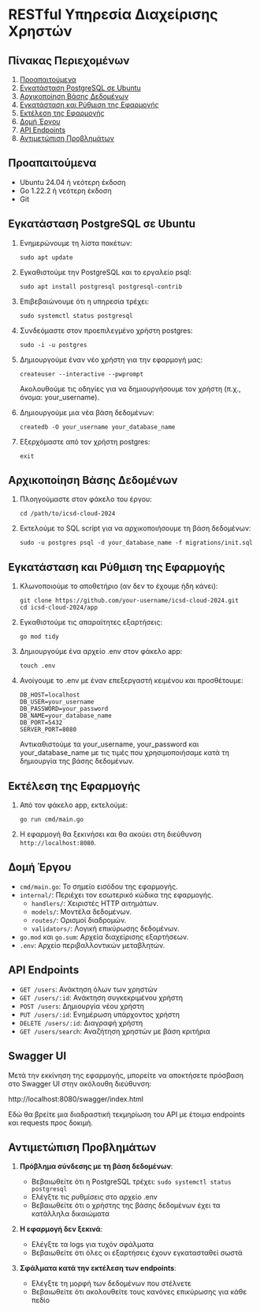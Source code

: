 # RESTful Υπηρεσία Διαχείρισης Χρηστών

## Πίνακας Περιεχομένων
1. [Προαπαιτούμενα](#προαπαιτούμενα)
2. [Εγκατάσταση PostgreSQL σε Ubuntu](#εγκατάσταση-postgresql-σε-ubuntu)
3. [Αρχικοποίηση Βάσης Δεδομένων](#αρχικοποίηση-βάσης-δεδομένων)
4. [Εγκατάσταση και Ρύθμιση της Εφαρμογής](#εγκατάσταση-και-ρύθμιση-της-εφαρμογής)
5. [Εκτέλεση της Εφαρμογής](#εκτέλεση-της-εφαρμογής)
6. [Δομή Έργου](#δομή-έργου)
7. [API Endpoints](#api-endpoints)
8. [Αντιμετώπιση Προβλημάτων](#αντιμετώπιση-προβλημάτων)

## Προαπαιτούμενα

- Ubuntu 24.04 ή νεότερη έκδοση
- Go 1.22.2 ή νεότερη έκδοση
- Git

## Εγκατάσταση PostgreSQL σε Ubuntu

1. Ενημερώνουμε τη λίστα πακέτων:
   ```
   sudo apt update
   ```

2. Εγκαθιστούμε την PostgreSQL και το εργαλείο psql:
   ```
   sudo apt install postgresql postgresql-contrib
   ```

3. Επιβεβαιώνουμε ότι η υπηρεσία τρέχει:
   ```
   sudo systemctl status postgresql
   ```

4. Συνδεόμαστε στον προεπιλεγμένο χρήστη postgres:
   ```
   sudo -i -u postgres
   ```

5. Δημιουργούμε έναν νέο χρήστη για την εφαρμογή μας:
   ```
   createuser --interactive --pwprompt
   ```
   Ακολουθούμε τις οδηγίες για να δημιουργήσουμε τον χρήστη (π.χ., όνομα: your_username).

6. Δημιουργούμε μια νέα βάση δεδομένων:
   ```
   createdb -O your_username your_database_name
   ```

7. Εξερχόμαστε από τον χρήστη postgres:
   ```
   exit
   ```

## Αρχικοποίηση Βάσης Δεδομένων

1. Πλοηγούμαστε στον φάκελο του έργου:
   ```
   cd /path/to/icsd-cloud-2024
   ```

2. Εκτελούμε το SQL script για να αρχικοποιήσουμε τη βάση δεδομένων:
   ```
   sudo -u postgres psql -d your_database_name -f migrations/init.sql
   ```

## Εγκατάσταση και Ρύθμιση της Εφαρμογής

1. Κλωνοποιούμε το αποθετήριο (αν δεν το έχουμε ήδη κάνει):
   ```
   git clone https://github.com/your-username/icsd-cloud-2024.git
   cd icsd-cloud-2024/app
   ```

2. Εγκαθιστούμε τις απαραίτητες εξαρτήσεις:
   ```
   go mod tidy
   ```

3. Δημιουργούμε ένα αρχείο .env στον φάκελο app:
   ```
   touch .env
   ```

4. Ανοίγουμε το .env με έναν επεξεργαστή κειμένου και προσθέτουμε:
   ```
   DB_HOST=localhost
   DB_USER=your_username
   DB_PASSWORD=your_password
   DB_NAME=your_database_name
   DB_PORT=5432
   SERVER_PORT=8080
   ```
   Αντικαθιστούμε τα your_username, your_password και your_database_name με τις τιμές που χρησιμοποιήσαμε κατά τη δημιουργία της βάσης δεδομένων.

## Εκτέλεση της Εφαρμογής

1. Από τον φάκελο app, εκτελούμε:
   ```
   go run cmd/main.go
   ```

2. Η εφαρμογή θα ξεκινήσει και θα ακούει στη διεύθυνση `http://localhost:8080`.

## Δομή Έργου

- `cmd/main.go`: Το σημείο εισόδου της εφαρμογής.
- `internal/`: Περιέχει τον εσωτερικό κώδικα της εφαρμογής.
  - `handlers/`: Χειριστές HTTP αιτημάτων.
  - `models/`: Μοντέλα δεδομένων.
  - `routes/`: Ορισμοί διαδρομών.
  - `validators/`: Λογική επικύρωσης δεδομένων.
- `go.mod` και `go.sum`: Αρχεία διαχείρισης εξαρτήσεων.
- `.env`: Αρχείο περιβαλλοντικών μεταβλητών.

## API Endpoints

- `GET /users`: Ανάκτηση όλων των χρηστών
- `GET /users/:id`: Ανάκτηση συγκεκριμένου χρήστη
- `POST /users`: Δημιουργία νέου χρήστη
- `PUT /users/:id`: Ενημέρωση υπάρχοντος χρήστη
- `DELETE /users/:id`: Διαγραφή χρήστη
- `GET /users/search`: Αναζήτηση χρηστών με βάση κριτήρια

## Swagger UI

Μετά την εκκίνηση της εφαρμογής, μπορείτε να αποκτήσετε πρόσβαση στο Swagger UI στην ακόλουθη διεύθυνση:

http://localhost:8080/swagger/index.html

Εδώ θα βρείτε μια διαδραστική τεκμηρίωση του API με έτοιμα endpoints και requests προς δοκιμή.

## Αντιμετώπιση Προβλημάτων

1. **Πρόβλημα σύνδεσης με τη βάση δεδομένων**: 
   - Βεβαιωθείτε ότι η PostgreSQL τρέχει: `sudo systemctl status postgresql`
   - Ελέγξτε τις ρυθμίσεις στο αρχείο .env
   - Βεβαιωθείτε ότι ο χρήστης της βάσης δεδομένων έχει τα κατάλληλα δικαιώματα

2. **Η εφαρμογή δεν ξεκινά**:
   - Ελέγξτε τα logs για τυχόν σφάλματα
   - Βεβαιωθείτε ότι όλες οι εξαρτήσεις έχουν εγκατασταθεί σωστά

3. **Σφάλματα κατά την εκτέλεση των endpoints**:
   - Ελέγξτε τη μορφή των δεδομένων που στέλνετε
   - Βεβαιωθείτε ότι ακολουθείτε τους κανόνες επικύρωσης για κάθε πεδίο

